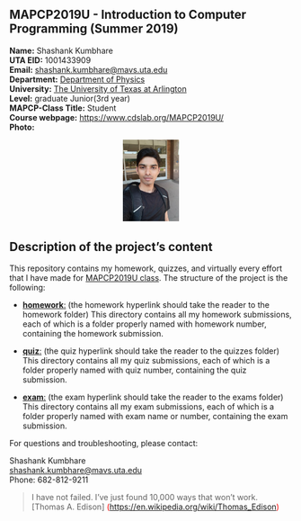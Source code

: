 ## **MAPCP2019U - Introduction to Computer Programming (Summer 2019)**  
**Name:** Shashank Kumbhare  
**UTA EID:** 1001433909  
**Email:** shashank.kumbhare@mavs.uta.edu  
**Department:** [Department of Physics](https://www.uta.edu/physics/)  
**University:** [The University of Texas at Arlington](https://www.uta.edu/uta/)  
**Level:** graduate Junior(3rd year)  
**MAPCP-Class Title:** Student  
**Course webpage:**  https://www.cdslab.org/MAPCP2019U/  
**Photo:**  
<p align="center">
<img src=IMG_20170923_092223.jpg width="20%">  
</p>

## **Description of the project’s content**  
This repository contains my homework, quizzes, and virtually every effort that I have made for [MAPCP2019U class](https://www.cdslab.org/MAPCP2019U/). The structure of the project is the following:  

- [**homework**:](homework) (the homework hyperlink should take the reader to the homework folder)
This directory contains all my homework submissions, each of which is a folder properly named with homework number, containing the homework submission.

- [**quiz**:](quiz) (the quiz hyperlink should take the reader to the quizzes folder)
This directory contains all my quiz submissions, each of which is a folder properly named with quiz number, containing the quiz submission.

- [**exam**:](exam) (the exam hyperlink should take the reader to the exams folder)
This directory contains all my exam submissions, each of which is a folder properly named with exam name or number, containing the exam submission.

For questions and troubleshooting, please contact:  

Shashank Kumbhare  
shashank.kumbhare@mavs.uta.edu  
Phone: 682-812-9211  
  
  
> I have not failed. I’ve just found 10,000 ways that won’t work.
> [Thomas A. Edison]<span style="color:red"> (https://en.wikipedia.org/wiki/Thomas_Edison) </span>